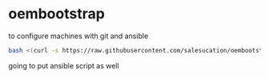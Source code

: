 # oembootstrap
to configure machines with git and ansible

```bash
bash <(curl -s https://raw.githubusercontent.com/salesucation/oembootstrap/main/oembootstrap)
```

going to put ansible script as well